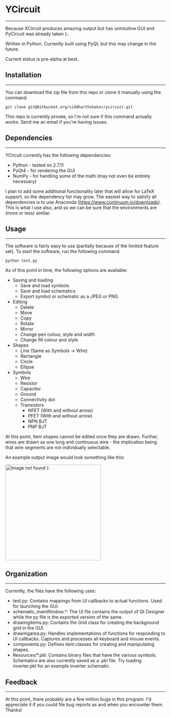 # YCircuit #
-------------------------------------------------------------------------------

Because XCircuit produces amazing output but has unintuitive GUI and PyCircuit was already taken ):.

Written in Python. Currently built using PyQt, but this may change in the future.

Current status is pre-alpha at best.

## Installation ##
-------------------------------------------------------------------------------

You can download the zip file from this repo or clone it manually using the command:

`git clone git@bitbucket.org/siddharthshekar/ycircuit.git`

This repo is currently private, so I'm not sure if this command actually works. Send me an email if you're having issues.

## Dependencies ##
-------------------------------------------------------------------------------

YCircuit currently has the following dependencies:

  * Python - tested on 2.7.11
  * PyQt4 - for rendering the GUI
  * NumPy - for handling some of the math (may not even be entirely necessary)

I plan to add some additional functionality later that will allow for LaTeX support, so the dependency list may grow. The easiest way to satisfy all dependencies is to use Anaconda (<https://www.continuum.io/downloads>). This is what I use also, and so we can be sure that the environments are (more or less) similar.

## Usage ##
-------------------------------------------------------------------------------

The software is fairly easy to use (partially because of the limited feature set). To start the software, run the following command

`python test.py`

As of this point in time, the following options are available:

  * Saving and loading
    * Save and load symbols
    * Save and load schematics
    * Export symbol or schematic as a JPEG or PNG
  * Editing
    * Delete
    * Move
    * Copy
    * Rotate
    * Mirror
    * Change pen colour, style and width
    * Change fill colour and style
  * Shapes
    * Line (Same as Symbols -> Wire)
    * Rectangle
    * Circle
    * Ellipse
  * Symbols
    * Wire
    * Resistor
    * Capacitor
    * Ground
    * Connectivity dot
    * Transistors
      * NFET (With and without arrow)
      * PFET (With and without arrow)
      * NPN BJT
      * PNP BJT

At this point, item shapes cannot be edited once they are drawn. Further, wires are drawn as one long and continuous wire - the implication being that wire segments are not individually selectable.

An example output image would look something like this:

<img src="https://bitbucket.org/siddharthshekar/ycircuit/master/Resources/inverter.png" alt="Image not found ):" style="width: 300px;"/>

## Organization ##
-------------------------------------------------------------------------------

Currently, the files have the following uses:

  * test.py: Contains mappings from UI callbacks to actual functions. Used for launching the GUI.
  * schematic_mainWindow.*: The UI file contains the output of Qt Designer while the py file is the exported version of the same.
  * drawingitems.py: Contains the Grid class for creating the background grid in the GUI.
  * drawingarea.py: Handles implementations of functions for responding to UI callbacks. Captures and processes all keyboard and mouse events.
  * components.py: Defines item classes for creating and manipulating shapes.
  * Resources/*.pkl: Contains binary files that have the various symbols. Schematics are also currently saved as a .pkl file. Try loading inverter.pkl for an example inverter schematic.

## Feedback ##
-------------------------------------------------------------------------------

At this point, there probably are a few million bugs in this program. I'd appreciate it if you could file bug reports as and when you encounter them. Thanks! 
